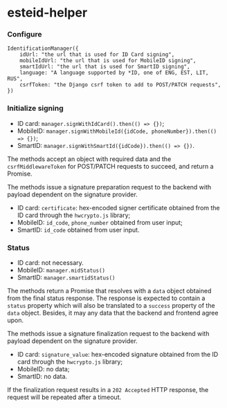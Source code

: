 # esteid-helper

### Configure

```
IdentificationManager({
    idUrl: "the url that is used for ID Card signing",
    mobileIdUrl: "the url that is used for MobileID signing",
    smartIdUrl: "the url that is used for SmartID signing",
    language: "A language supported by *ID, one of ENG, EST, LIT, RUS",
    csrfToken: "the Django csrf token to add to POST/PATCH requests",
})
```

### Initialize signing

- ID card: `manager.signWithIdCard().then(() => {})`;
- MobileID: `manager.signWithMobileId({idCode, phoneNumber}).then(() => {})`;
- SmartID: `manager.signWithSmartId({idCode}).then(() => {})`.

The methods accept an object with required data and the `csrfMiddlewareToken` 
for POST/PATCH requests to succeed, and return a Promise.

The methods issue a signature preparation request to the backend with payload dependent on the signature provider.
- ID card: `certificate`: hex-encoded signer certificate obtained from the ID card through the `hwcrypto.js` library;
- MobileID: `id_code`, `phone_number` obtained from user input;
- SmartID: `id_code` obtained from user input.

### Status

- ID card: not necessary. 
- MobileID: `manager.midStatus()`
- SmartID: `manager.smartidStatus()`

The methods return a Promise that resolves with a `data` object obtained from the final status response.
The response is expected to contain a `status` property which will also be translated to a `success` property
of the `data` object. Besides, it may any data that the backend and frontend agree upon.

The methods issue a signature finalization request to the backend with payload dependent on the signature provider.
- ID card: `signature_value`: hex-encoded signature obtained from the ID card through the `hwcrypto.js` library;
- MobileID: no data;
- SmartID: no data.

If the finalization request results in a `202 Accepted` HTTP response, the request will be repeated after a timeout.
